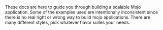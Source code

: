 These docs are here to guide you through building a scalable Mojo application. Some of the examples used
are intentionally inconsistent since there is no real right or wrong way to build mojo applications. There
are many different styles, pick whatever flavor suites your needs.

<!--
### Using the editor
-->
